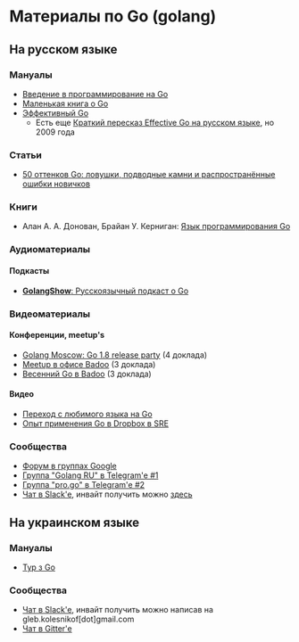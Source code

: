 # Материалы по Go (golang)

## На русском языке

### Мануалы

- [Введение в программирование на Go][1]
- [Маленькая книга о Go][3]
- [Эффективный Go][2]
  - Есть еще [Краткий пересказ Effective Go на русском языке][4], но 2009 года

### Статьи

- [50 оттенков Go: ловушки, подводные камни и распространённые ошибки новичков][6]

### Книги

- Алан А. А. Донован, Брайан У. Керниган: [Язык программирования Go][7]

### Аудиоматериалы

#### Подкасты

- [**GolangShow**: Русскоязычный подкаст о Go][20]

### Видеоматериалы

#### Конференции, meetup's

- [Golang Moscow: Go 1.8 release party][15] (4 доклада)
- [Meetup в офисе Badoo][16] (3 доклада)
- [Весенний Go в Badoo][17] (3 доклада)

#### Видео

- [Переход с любимого языка на Go][18]
- [Опыт применения Go в Dropbox в SRE][19]

### Сообщества

- [Форум в группах Google][11]
- [Группа "Golang RU" в Telegram'e #1][8]
- [Группа "pro.go" в Telegram'e #2][9]
- [Чат в Slack'e][10], инвайт получить можно [здесь][11]

## На украинском языке

### Мануалы

- [Тур з Go][5]

### Сообщества

- [Чат в Slack'e][13], инвайт получить можно написав на gleb.kolesnikof[dot]gmail.com
- [Чат в Gitter'e][14]

[1]: http://golang-book.ru/
[2]: https://github.com/Konstantin8105/Effective_Go_RU
[3]: https://sefus.ru/little-go-book/
[4]: http://eao197.narod.ru/desc/short_effective_go.html
[5]: https://go-tour-ua.appspot.com/welcome/1
[6]: https://habrahabr.ru/company/mailru/blog/314804
[7]: http://www.ozon.ru/context/detail/id/34671680/
[8]: https://t.me/gogolang
[9]: https://t.me/proGO
[10]: https://golang-ru.slack.com
[11]: http://4gophers.ru/slack
[12]: https://groups.google.com/forum/#!forum/Golang-ru
[13]: https://golang-ua.slack.com
[14]: https://gitter.im/dev-ua/go

[15]: https://www.youtube.com/playlist?list=PLknJ4Vr6efQEC9g8MIJopLmTZ0b_MXlYh 
[16]: https://www.youtube.com/playlist?list=PL3xVZC4USRNRD2U7ZASvzaUQdngBanrW1
[17]: https://www.youtube.com/playlist?list=PL3xVZC4USRNShnrPVbZAMJNTdA36TmNZv

[18]: https://www.youtube.com/watch?v=hy3JwgOvpII
[19]: https://www.youtube.com/watch?v=EWsXbsUBm-M

[20]: http://golangshow.com/
